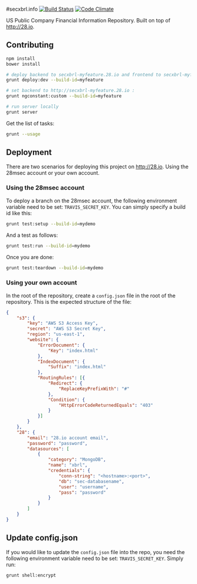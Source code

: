 #secxbrl.info
[![Build Status](http://img.shields.io/travis/28msec/secxbrl.info/master.svg?style=flat)](https://travis-ci.org/28msec/secxbrl.info) [![Code Climate](http://img.shields.io/codeclimate/github/28msec/secxbrl.info.svg?style=flat)](https://codeclimate.com/github/28msec/secxbrl.info)

US Public Company Financial Information Repository. Built on top of http://28.io.

## Contributing

```bash
npm install
bower install

# deploy backend to secxbrl-myfeature.28.io and frontend to secxbrl-myfeature bucket on S3:
grunt deploy:dev --build-id=myfeature

# set backend to http://secxbrl-myfeature.28.io :
grunt ngconstant:custom --build-id=myfeature

# run server locally
grunt server
```

Get the list of tasks:

```bash
grunt --usage
```

## Deployment
There are two scenarios for deploying this project on http://28.io. Using the 28msec account or your own account.

### Using the 28msec account
To deploy a branch on the 28msec account, the following environment variable need to be set: `TRAVIS_SECRET_KEY`.
You can simply specify a build id like this:

```bash
grunt test:setup --build-id=mydemo
```

And a test as follows:
```bash
grunt test:run --build-id=mydemo
```

Once you are done:
```bash
grunt test:teardown --build-id=mydemo
```

### Using your own account
In the root of the repository, create a `config.json` file in the root of the repository.
This is the expected structure of the file:
```json
{
    "s3": {
        "key": "AWS S3 Access Key",
        "secret": "AWS S3 Secret Key",
        "region": "us-east-1",
        "website": {
            "ErrorDocument": {
                "Key": "index.html"
            },
            "IndexDocument": {
                "Suffix": "index.html"
            },
            "RoutingRules": [{
                "Redirect": {
                    "ReplaceKeyPrefixWith": "#"
                },
                "Condition": {
                    "HttpErrorCodeReturnedEquals": "403"
                }
            }]
        }
    },
    "28": {
        "email": "28.io account email",
        "password": "password",
        "datasources": [
            {
                "category": "MongoDB",
                "name": "xbrl",
                "credentials": {
                    "conn-string": "<hostname>:<port>",
                    "db": "sec-databasename",
                    "user": "username",
                    "pass": "password"
                }
            }
        ]
    }
}
```

## Update config.json
If you would like to update the `config.json` file into the repo, you need the following environment variable need to be set: `TRAVIS_SECRET_KEY`.
Simply run:
```bash
grunt shell:encrypt
```
